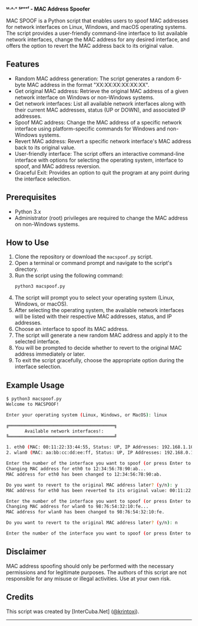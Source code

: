 **ᴹ‧ᴬ‧ᶜ ᔆᵖᵒᵒᶠ - MAC Address Spoofer**

MAC SPOOF is a Python script that enables users to spoof MAC addresses for network interfaces on Linux, Windows, and macOS operating systems. The script provides a user-friendly command-line interface to list available network interfaces, change the MAC address for any desired interface, and offers the option to revert the MAC address back to its original value.


## Features

- Random MAC address generation: The script generates a random 6-byte MAC address in the format "XX:XX:XX:XX:XX:XX".
- Get original MAC address: Retrieve the original MAC address of a given network interface on Windows or non-Windows systems.
- Get network interfaces: List all available network interfaces along with their current MAC addresses, status (UP or DOWN), and associated IP addresses.
- Spoof MAC address: Change the MAC address of a specific network interface using platform-specific commands for Windows and non-Windows systems.
- Revert MAC address: Revert a specific network interface's MAC address back to its original value.
- User-friendly interface: The script offers an interactive command-line interface with options for selecting the operating system, interface to spoof, and MAC address reversion.
- Graceful Exit: Provides an option to quit the program at any point during the interface selection.

## Prerequisites

- Python 3.x
- Administrator (root) privileges are required to change the MAC address on non-Windows systems.

## How to Use

1. Clone the repository or download the `macspoof.py` script.
2. Open a terminal or command prompt and navigate to the script's directory.
3. Run the script using the following command:
   ```bash
   python3 macspoof.py
   ```
4. The script will prompt you to select your operating system (Linux, Windows, or macOS).
5. After selecting the operating system, the available network interfaces will be listed with their respective MAC addresses, status, and IP addresses.
6. Choose an interface to spoof its MAC address.
7. The script will generate a new random MAC address and apply it to the selected interface.
8. You will be prompted to decide whether to revert to the original MAC address immediately or later.
9. To exit the script gracefully, choose the appropriate option during the interface selection.

## Example Usage

```bash
$ python3 macspoof.py
Welcome to MACSPOOF!

Enter your operating system (Linux, Windows, or MacOS): linux

╔════════════════════════════════════════╗
       Available network interfaces!:
╚════════════════════════════════════════╝

1. eth0 (MAC: 00:11:22:33:44:55, Status: UP, IP Addresses: 192.168.1.100, fe80::1)
2. wlan0 (MAC: aa:bb:cc:dd:ee:ff, Status: UP, IP Addresses: 192.168.0.101, fe80::2)

Enter the number of the interface you want to spoof (or press Enter to quit): 1
Changing MAC address for eth0 to 12:34:56:78:90:ab...
MAC address for eth0 has been changed to 12:34:56:78:90:ab.

Do you want to revert to the original MAC address later? (y/n): y
MAC address for eth0 has been reverted to its original value: 00:11:22:33:44:55.

Enter the number of the interface you want to spoof (or press Enter to quit): 2
Changing MAC address for wlan0 to 98:76:54:32:10:fe...
MAC address for wlan0 has been changed to 98:76:54:32:10:fe.

Do you want to revert to the original MAC address later? (y/n): n

Enter the number of the interface you want to spoof (or press Enter to quit): 
```

## Disclaimer

MAC address spoofing should only be performed with the necessary permissions and for legitimate purposes. The authors of this script are not responsible for any misuse or illegal activities. Use at your own risk.

## Credits

This script was created by [InterCuba.Net] ([@krintoxi](https://github.com/username)).

---
